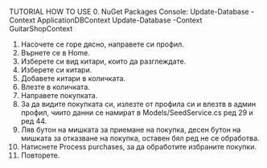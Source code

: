 TUTORIAL HOW TO USE
0. NuGet Packages Console: Update-Database -Context ApplicationDBContext
                           Update-Database -Context GuitarShopContext

1. Насочете се горе дясно, направете си профил.
2. Върнете се в Home.
3. Изберете си вид китари, които да разглеждате.
4. Изберете си китари.
5. Добавете китари в количката.
6. Влезте в количката.
7. Направете покупката.
8. За да видите покупката си, излезте от профила си и влезтв в админ профил, чиито данни се намират в Models/SeedService.cs ред 29 и ред 44.
9. Ляв бутон на мишката за приемане на покупка, десен бутон на мишката за отказване на покупка, оставен бял ред не се обработва.
10. Натиснете Process purchases, за да обработите избраните покупки.
11. Повторете.
